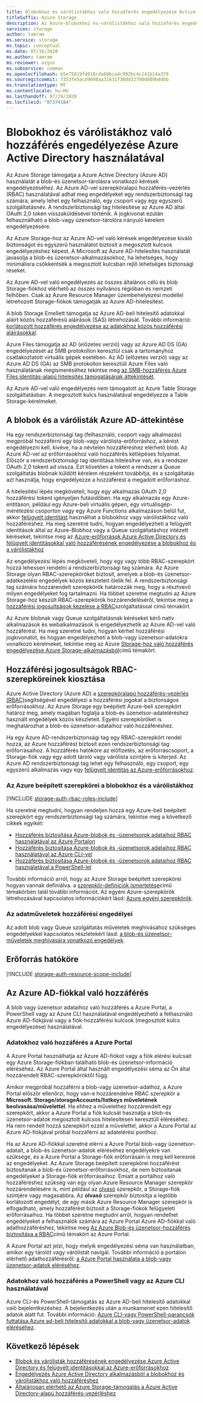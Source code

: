 ```yaml
---
title: Blobokhoz és várólistákhoz való hozzáférés engedélyezése Active Directory használatával
titleSuffix: Azure Storage
description: Az Azure-blobokhoz és-várólistákhoz való hozzáférés engedélyezése Azure Active Directory használatával.
services: storage
author: tamram
ms.service: storage
ms.topic: conceptual
ms.date: 07/16/2020
ms.author: tamram
ms.reviewer: ozgun
ms.subservice: common
ms.openlocfilehash: b5e75819fd018cda60bca4c992bc4c141b14a379
ms.sourcegitcommit: f353fe5acd9698aa31631f38dd32790d889b4dbb
ms.translationtype: MT
ms.contentlocale: hu-HU
ms.lasthandoff: 07/29/2020
ms.locfileid: "87374184"
---
```

# <a name="authorize-access-to-blobs-and-queues-using-azure-active-directory"></a>Blobokhoz és várólistákhoz való hozzáférés engedélyezése Azure Active Directory használatával

Az Azure Storage támogatja a Azure Active Directory (Azure AD) használatát a blob-és üzenetsor-tárolásra vonatkozó kérések engedélyezéséhez. Az Azure AD-vel szerepköralapú hozzáférés-vezérlés (RBAC) használatával adhat meg engedélyeket egy rendszerbiztonsági tag számára, amely lehet egy felhasználó, egy csoport vagy egy egyszerű szolgáltatásnév. A rendszerbiztonsági tag hitelesítése az Azure AD által OAuth 2,0 token visszaküldésével történik. A jogkivonat ezután felhasználható a blob-vagy üzenetsor-tárolóra irányuló kérelem engedélyezésére.

Az Azure Storage-hoz az Azure AD-vel való kérések engedélyezése kiváló biztonságot és egyszerű használatot biztosít a megosztott kulcsos engedélyezéshez képest. A Microsoft az Azure AD-hitelesítés használatát javasolja a blob-és üzenetsor-alkalmazásokhoz, ha lehetséges, hogy minimálisra csökkentsék a megosztott kulcsban rejlő lehetséges biztonsági réseket.

Az Azure AD-vel való engedélyezés az összes általános célú és blob Storage-fiókhoz elérhető az összes nyilvános régióban és nemzeti felhőben. Csak az Azure Resource Manager üzembehelyezési modellel létrehozott Storage-fiókok támogatják az Azure AD-hitelesítést.

A blob Storage Emellett támogatja az Azure AD-beli hitelesítő adatokkal aláírt közös hozzáférésű aláírások (SAS) létrehozását. További információ: [korlátozott hozzáférés engedélyezése az adatokhoz közös hozzáférési aláírásokkal](storage-sas-overview.md).

Azure Files támogatja az AD (előzetes verzió) vagy az Azure AD DS (GA) engedélyezését az SMB protokollon keresztül csak a tartományhoz csatlakoztatott virtuális gépek esetében. Az AD (előzetes verzió) vagy az Azure AD DS (GA) az SMB protokollon keresztüli Azure Files való használatának megismeréséhez tekintse meg [az SMB-hozzáférés Azure Files identitás-alapú hitelesítés támogatásának áttekintését](../files/storage-files-active-directory-overview.md).

Az Azure AD-vel való engedélyezés nem támogatott az Azure Table Storage szolgáltatásban. A megosztott kulcs használatával engedélyezze a Table Storage-kérelmeket.

## <a name="overview-of-azure-ad-for-blobs-and-queues"></a>A blobok és a várólisták Azure AD-áttekintése

Ha egy rendszerbiztonsági tag (felhasználó, csoport vagy alkalmazás) megpróbál hozzáférni egy blob-vagy várólista-erőforráshoz, a kérést engedélyezni kell, kivéve, ha a névtelen hozzáféréshez elérhető blob. Az Azure AD-vel az erőforrásokhoz való hozzáférés kétlépéses folyamat. Először a rendszerbiztonsági tag identitása hitelesítve van, és a rendszer OAuth 2,0 tokent ad vissza. Ezt követően a tokent a rendszer a Queue szolgáltatás blobnak küldött kérelem részeként továbbítja, és a szolgáltatás azt használja, hogy engedélyezze a hozzáférést a megadott erőforráshoz.

A hitelesítési lépés megköveteli, hogy egy alkalmazás OAuth 2,0 hozzáférési tokent igényeljen futásidőben. Ha egy alkalmazás egy Azure-entitáson, például egy Azure-beli virtuális gépen, egy virtuálisgép-méretezési csoporton vagy egy Azure Functions alkalmazáson belül fut, akkor [felügyelt identitást](../../active-directory/managed-identities-azure-resources/overview.md) használhat a blobokhoz vagy várólistákhoz való hozzáféréshez. Ha meg szeretné tudni, hogyan engedélyezheti a felügyelt identitások által az Azure-Blobhoz vagy a Queue szolgáltatáshoz intézett kéréseket, tekintse meg az [Azure-erőforrások Azure Active Directory és felügyelt identitásokkal való hozzáférésének engedélyezése a blobokhoz és a várólistákhoz](storage-auth-aad-msi.md)

Az engedélyezési lépés megköveteli, hogy egy vagy több RBAC-szerepkört hozzá lehessen rendelni a rendszerbiztonsági tag számára. Az Azure Storage olyan RBAC-szerepköröket biztosít, amelyek a blob-és üzenetsor-adatkezelési engedélyek közös készleteit ölelik fel. A rendszerbiztonsági tag számára hozzárendelt szerepkörök határozzák meg, hogy a résztvevő milyen engedélyeket fog tartalmazni. Ha többet szeretne megtudni az Azure Storage-hoz készült RBAC-szerepkörök hozzárendeléséről, tekintse meg a [hozzáférési jogosultságok kezelése a RBAC](storage-auth-aad-rbac.md)szolgáltatással című témakört.

Az Azure blobnak vagy Queue szolgáltatásnak kéréseket kérő natív alkalmazások és webalkalmazások is engedélyezhetik az Azure AD-vel való hozzáférést. Ha meg szeretné tudni, hogyan kérhet hozzáférési jogkivonatot, és hogyan engedélyezheti a blob-vagy üzenetsor-adatokra vonatkozó kérelmeket, tekintse meg az Azure [Storage-hoz való hozzáférés engedélyezése Azure Storage-alkalmazásból](storage-auth-aad-app.md)című témakört.

## <a name="assign-rbac-roles-for-access-rights"></a>Hozzáférési jogosultságok RBAC-szerepköreinek kiosztása

Azure Active Directory (Azure AD) a [szerepköralapú hozzáférés-vezérlés (RBAC)](../../role-based-access-control/overview.md)segítségével engedélyezi a hozzáférési jogokat a biztonságos erőforrásokhoz. Az Azure Storage egy beépített Azure-beli szerepkört határoz meg, amely magában foglalja a blob-és üzenetsor-adateléréshez használt engedélyek közös készleteit. Egyéni szerepköröket is meghatározhat a blob-és üzenetsor-adataihoz való hozzáféréshez.

Ha egy Azure AD-rendszerbiztonsági tag egy RBAC-szerepkört rendel hozzá, az Azure hozzáférést biztosít ezen rendszerbiztonsági tag erőforrásaihoz. A hozzáférés hatóköre az előfizetés, az erőforráscsoport, a Storage-fiók vagy egy adott tároló vagy várólista szintjére is kiterjed. Az Azure AD rendszerbiztonsági tag lehet egy felhasználó, egy csoport, egy egyszerű alkalmazás vagy egy [felügyelt identitás az Azure-erőforrásokhoz](../../active-directory/managed-identities-azure-resources/overview.md).

### <a name="azure-built-in-roles-for-blobs-and-queues"></a>Az Azure beépített szerepkörei a blobokhoz és a várólistákhoz

[!INCLUDE [storage-auth-rbac-roles-include](../../../includes/storage-auth-rbac-roles-include.md)]

Ha szeretné megtudni, hogyan rendeljen hozzá egy Azure-beli beépített szerepkört egy rendszerbiztonsági tag számára, tekintse meg a következő cikkek egyikét:

- [Hozzáférés biztosítása Azure-blobok és -üzenetsorok adataihoz RBAC használatával az Azure Portalon](storage-auth-aad-rbac-portal.md)
- [Hozzáférés biztosítása Azure-blobok és -üzenetsorok adataihoz RBAC használatával az Azure CLI-vel](storage-auth-aad-rbac-cli.md)
- [Hozzáférés biztosítása Azure-blobok és -üzenetsorok adataihoz RBAC használatával a PowerShell-lel](storage-auth-aad-rbac-powershell.md)

További információ arról, hogy az Azure Storage beépített szerepkörei hogyan vannak definiálva. a [szerepkör-definíciók ismertetése](../../role-based-access-control/role-definitions.md#management-and-data-operations)című témakörben talál további információt. Az egyéni Azure-szerepkörök létrehozásával kapcsolatos információkért lásd: [Azure egyéni szerepkörök](../../role-based-access-control/custom-roles.md).

### <a name="access-permissions-for-data-operations"></a>Az adatműveletek hozzáférési engedélyei

Az adott blob vagy Queue szolgáltatás műveletek meghívásához szükséges engedélyekkel kapcsolatos részletekért lásd: [a blob-és üzenetsor-műveletek meghívására vonatkozó engedélyek](https://docs.microsoft.com/rest/api/storageservices/authorize-with-azure-active-directory#permissions-for-calling-blob-and-queue-data-operations).

## <a name="resource-scope"></a>Erőforrás hatóköre

[!INCLUDE [storage-auth-resource-scope-include](../../../includes/storage-auth-resource-scope-include.md)]

## <a name="access-data-with-an-azure-ad-account"></a>Az Azure AD-fiókkal való hozzáférés

A blob vagy üzenetsor adataihoz való hozzáférés a Azure Portal, a PowerShell vagy az Azure CLI használatával engedélyezhető a felhasználó Azure AD-fiókjával vagy a fiók-hozzáférési kulcsok (megosztott kulcs engedélyezése) használatával.

### <a name="data-access-from-the-azure-portal"></a>Adatokhoz való hozzáférés a Azure Portal

A Azure Portal használhatja az Azure AD-fiókot vagy a fiók elérési kulcsait egy Azure Storage-fiókban található blob-és üzenetsor-információ eléréséhez. Az Azure Portal által használt engedélyezési séma az Ön által hozzárendelt RBAC-szerepköröktől függ.

Amikor megpróbál hozzáférni a blob-vagy üzenetsor-adathoz, a Azure Portal először ellenőrzi, hogy van-e hozzárendelve RBAC szerepkör a **Microsoft. Storage/storageAccounts/listkeys műveletének beolvasása/művelettel**. Ha ehhez a művelethez hozzárendelt egy szerepkört, akkor a Azure Portal a fiók kulcsát használja a blob-és üzenetsor-adatok megosztott kulcsos hitelesítésen keresztüli eléréséhez. Ha nem rendelt hozzá szerepkört ezzel a művelettel, akkor a Azure Portal az Azure AD-fiókjával próbál hozzáférni az adatelérési ponthoz.

Ha az Azure AD-fiókkal szeretné elérni a Azure Portal blob-vagy üzenetsor-adatait, a blob-és üzenetsor-adatok eléréséhez engedélyekre van szüksége, és a Azure Portal a Storage-fiók erőforrásain is meg kell keresnie az engedélyeket. Az Azure Storage beépített szerepkörei hozzáférést biztosítanak a blob-és üzenetsor-erőforrásokhoz, de nem biztosítanak engedélyeket a Storage-fiók erőforrásaihoz. Emiatt a portálhoz való hozzáféréshez szükség van egy olyan Azure Resource Manager szerepkör hozzárendelésére is, mint például az [olvasó](../../role-based-access-control/built-in-roles.md#reader) szerepkör, a Storage-fiók szintjére vagy magasabbra. Az **olvasó** szerepkör biztosítja a legtöbb korlátozott engedélyt, de egy másik Azure Resource Manager szerepkör is elfogadható, amely hozzáférést biztosít a Storage-fiókok felügyeleti erőforrásaihoz. Ha többet szeretne megtudni arról, hogyan rendelhet engedélyeket a felhasználók számára az Azure Portal Azure AD-fiókkal való adathozzáféréshez, tekintse meg [Az Azure Blob-és üzenetsor-hozzáférés biztosítása a RBAC](storage-auth-aad-rbac-portal.md)című témakört az Azure Portal.

A Azure Portal azt jelzi, hogy melyik engedélyezési séma van használatban, amikor egy tárolót vagy várólistát navigál. További információ a portálon elérhető adathozzáférésről: [a Azure Portal használata a blob-vagy üzenetsor-adatok eléréséhez](storage-access-blobs-queues-portal.md).

### <a name="data-access-from-powershell-or-azure-cli"></a>Adatokhoz való hozzáférés a PowerShell vagy az Azure CLI használatával

Azure CLI-és PowerShell-támogatás az Azure AD-beli hitelesítő adatokkal való bejelentkezéshez. A bejelentkezés után a munkamenet ezen hitelesítő adatok alatt fut. További információ: [Azure CLI-vagy PowerShell-parancsok futtatása Azure ad-beli hitelesítő adatokkal a blob-vagy üzenetsor-adatok eléréséhez](authorize-active-directory-powershell.md).

## <a name="next-steps"></a>Következő lépések

- [Blobok és várólisták hozzáférésének engedélyezése Azure Active Directory és felügyelt identitásokkal az Azure-erőforrásokhoz](storage-auth-aad-msi.md)
- [Engedélyezés Azure Active Directory alkalmazásból a blobokhoz és várólistákhoz való hozzáféréshez](storage-auth-aad-app.md)
- [Általánosan elérhető az Azure Storage-támogatás a Azure Active Directory-alapú hozzáférés-vezérléshez](https://azure.microsoft.com/blog/azure-storage-support-for-azure-ad-based-access-control-now-generally-available/)
